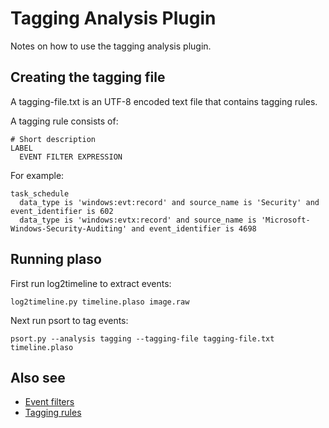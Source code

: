 # Tagging Analysis Plugin

Notes on how to use the tagging analysis plugin.

## Creating the tagging file

A tagging-file.txt is an UTF-8 encoded text file that contains tagging rules.

A tagging rule consists of:
```
# Short description
LABEL
  EVENT FILTER EXPRESSION
```

For example:
```
task_schedule
  data_type is 'windows:evt:record' and source_name is 'Security' and event_identifier is 602
  data_type is 'windows:evtx:record' and source_name is 'Microsoft-Windows-Security-Auditing' and event_identifier is 4698
```

## Running plaso

First run log2timeline to extract events:
```
log2timeline.py timeline.plaso image.raw
```

Next run psort to tag events:
```
psort.py --analysis tagging --tagging-file tagging-file.txt timeline.plaso
```

## Also see

* [Event filters](Event-filters.md)
* [Tagging rules](Tagging-Rules.md)
